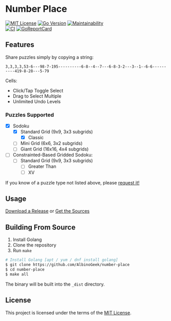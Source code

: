 # Number Place

[![MIT License](https://img.shields.io/github/license/AlbinoGeek/number-place.svg)](https://github.com/AlbinoGeek/number-place/blob/master/LICENSE)
[![Go Version](https://img.shields.io/github/go-mod/go-version/AlbinoGeek/number-place.svg)](https://github.com/AlbinoGeek/number-place)
[![Maintainability](https://api.codeclimate.com/v1/badges/be0523753694eee85927/maintainability)](https://codeclimate.com/github/AlbinoGeek/number-place/maintainability)  
[![CI](https://github.com/AlbinoGeek/number-place/workflows/CI/badge.svg?branch=main)](#)
[![GoReportCard](https://goreportcard.com/badge/github.com/AlbinoGeek/number-place)](https://goreportcard.com/report/github.com/AlbinoGeek/number-place)

## Features

Share puzzles simply by copying a string:

```
3,3,3,3,53-6---98-7-195----------6-8--4--7---6-8-3-2---3--1--6-6----------419-8-28---5-79
```

Cells:
- Click/Tap Toggle Select
- Drag to Select Multiple
- Unlimited Undo Levels

### Puzzles Supported

- [X] Sodoku
  - [X] Standard Grid (9x9, 3x3 subgrids)
    - [X] Classic
  - [ ] Mini Grid (6x6, 3x2 subgrids)
  - [ ] Giant Grid (16x16, 4x4 subgrids)
- [ ] Constrainted-Based Gridded Sodoku:
  - [ ] Standard Grid (9x9, 3x3 subgrids)
    - [ ] Greater Than
    - [ ] XV

If you know of a puzzle type not listed above, please [request it!](https://github.com/AlbinoGeek/number-place/issues/new?assignees=AlbinoGeek&labels=enhancement&template=feature-request.md&title=%5BFEATURE+REQUEST%5D)

## Usage

[Download a Release](https://github.com/AlbinoGeek/number-place/releases) or [Get the Sources](#building-from-source)

## Building From Source

1. Install Golang
1. Clone the repository
1. Run `make`

```bash
# Install Golang [apt / yum / dnf install golang]
$ git clone https://github.com/AlbinoGeek/number-place
$ cd number-place
$ make all
```

The binary will be built into the `_dist` directory.

## License

This project is licensed under the terms of the [MIT License](/LICENSE).
